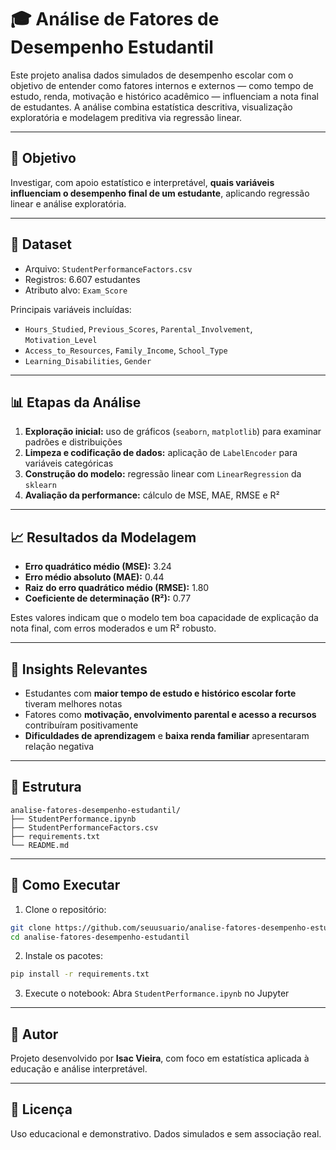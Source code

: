 # 🎓 Análise de Fatores de Desempenho Estudantil

Este projeto analisa dados simulados de desempenho escolar com o objetivo de entender como fatores internos e externos — como tempo de estudo, renda, motivação e histórico acadêmico — influenciam a nota final de estudantes. A análise combina estatística descritiva, visualização exploratória e modelagem preditiva via regressão linear.

---

## 🎯 Objetivo

Investigar, com apoio estatístico e interpretável, **quais variáveis influenciam o desempenho final de um estudante**, aplicando regressão linear e análise exploratória.

---

## 📁 Dataset

- Arquivo: `StudentPerformanceFactors.csv`
- Registros: 6.607 estudantes
- Atributo alvo: `Exam_Score`

Principais variáveis incluídas:
- `Hours_Studied`, `Previous_Scores`, `Parental_Involvement`, `Motivation_Level`
- `Access_to_Resources`, `Family_Income`, `School_Type`
- `Learning_Disabilities`, `Gender`

---

## 📊 Etapas da Análise

1. **Exploração inicial:** uso de gráficos (`seaborn`, `matplotlib`) para examinar padrões e distribuições
2. **Limpeza e codificação de dados:** aplicação de `LabelEncoder` para variáveis categóricas
3. **Construção do modelo:** regressão linear com `LinearRegression` da `sklearn`
4. **Avaliação da performance:** cálculo de MSE, MAE, RMSE e R²

---

## 📈 Resultados da Modelagem

- **Erro quadrático médio (MSE):** 3.24  
- **Erro médio absoluto (MAE):** 0.44  
- **Raiz do erro quadrático médio (RMSE):** 1.80  
- **Coeficiente de determinação (R²):** 0.77

Estes valores indicam que o modelo tem boa capacidade de explicação da nota final, com erros moderados e um R² robusto.

---

## 🧠 Insights Relevantes

- Estudantes com **maior tempo de estudo e histórico escolar forte** tiveram melhores notas
- Fatores como **motivação, envolvimento parental e acesso a recursos** contribuíram positivamente
- **Dificuldades de aprendizagem** e **baixa renda familiar** apresentaram relação negativa

---

## 📂 Estrutura

```
analise-fatores-desempenho-estudantil/
├── StudentPerformance.ipynb
├── StudentPerformanceFactors.csv
├── requirements.txt
└── README.md
```

---

## 🚀 Como Executar

1. Clone o repositório:
```bash
git clone https://github.com/seuusuario/analise-fatores-desempenho-estudantil.git
cd analise-fatores-desempenho-estudantil
```

2. Instale os pacotes:
```bash
pip install -r requirements.txt
```

3. Execute o notebook:
Abra `StudentPerformance.ipynb` no Jupyter

---

## 👤 Autor

Projeto desenvolvido por **Isac Vieira**, com foco em estatística aplicada à educação e análise interpretável.

---

## 📄 Licença

Uso educacional e demonstrativo. Dados simulados e sem associação real.

